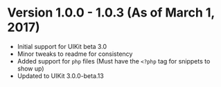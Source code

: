 # Version 1.0.0 - 1.0.3 (As of March 1, 2017)
* Initial support for UIKit beta 3.0
* Minor tweaks to readme for consistency
* Added support for `php` files (Must have the `<?php` tag for snippets to show up)
* Updated to UIKit 3.0.0-beta.13